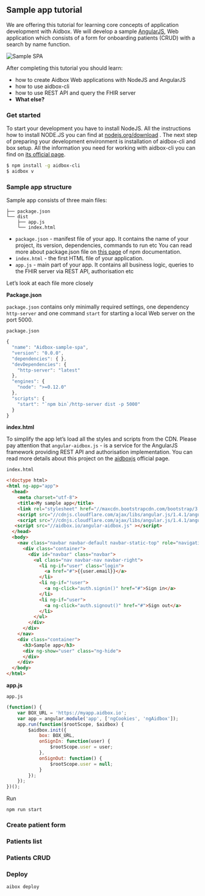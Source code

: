 ## Sample app tutorial

We are offering this tutorial for learning core concepts of application development with Aidbox. We will develop a sample [AngularJS](https://angularjs.org), Web application which consists of a form for onboarding patients (CRUD) with a search by name function.

![Sample SPA](/site/imgs/app.png)

After completing this tutorial you should learn:

* how to create Aidbox Web applications with NodeJS and AngularJS
* how to use aidbox-cli
* how to use REST API and query the FHIR server
* __What else?__

### Get started

To start your development you have to install NodeJS. All the instructions how to install NODE.JS you can find at [nodejs.org/download](https://nodejs.org/download/)
. The next step of preparing your development environment is installation of aidbox-cli and box setup. All the information you need for working with aidbox-cli you can find on [its official page](https://www.npmjs.com/package/aidbox-cli).


```sh
$ npm install -g aidbox-cli
$ aidbox v
```

### Sample app structure

Sample app consists of three main files:

```bsh
├── package.json
└── dist
    ├── app.js
    └── index.html
```

* ``package.json`` - manifest file of your app. It contains the name of your project, its version, dependencies, commands to run etc You can read more about package.json file on [this page](https://docs.npmjs.com/files/package.json) of npm documentation.
* ``index.html`` - the first HTML file of your application.
* ``app.js`` - main part of your app. It contains all business logic, queries to the FHIR server via REST API, authorisation etc

Let’s look at each file more closely

__Package.json__

``package.json`` contains only minimally required settings, one dependency ``http-server`` and one command ``start`` for starting a local Web server on the port 5000.

``package.json``
```js
{
  "name": "Aidbox-sample-spa",
  "version": "0.0.0",
  "dependencies": { },
  "devDependencies": {
    "http-server": "latest"
  },
  "engines": {
    "node": ">=0.12.0"
  },
  "scripts": {
    "start": "`npm bin`/http-server dist -p 5000"
  }
}
```

__index.html__

To simplify the app let’s load all the styles and scripts from the CDN. Please pay attention that   ``angular-aidbox.js`` - is a service for the AngularJS framework providing REST API and authorisation implementation. You can read more details about this project on the [aidboxjs](https://github.com/Aidbox/aidboxjs) official page.

``index.html``
```html
<!doctype html>
<html ng-app="app">
  <head>
    <meta charset="utf-8">
    <title>My sample app</title>
    <link rel="stylesheet" href="//maxcdn.bootstrapcdn.com/bootstrap/3.3.5/css/bootstrap.min.css" />
    <script src="//cdnjs.cloudflare.com/ajax/libs/angular.js/1.4.1/angular.min.js" ></script>
    <script src="//cdnjs.cloudflare.com/ajax/libs/angular.js/1.4.1/angular-cookies.min.js" ></script>
   <script src="//aidbox.io/angular-aidbox.js" ></script>
  </head>
  <body>
    <nav class="navbar navbar-default navbar-static-top" role="navigation">
      <div class="container">
        <div id="navbar" class="navbar">
          <ul class="nav navbar-nav navbar-right">
            <li ng-if="user" class="login">
              <a href="#">{{user.email}}</a>
            </li>
            <li ng-if="!user">
              <a ng-click="auth.signin()" href="#">Sign in</a>
            </li>
            <li ng-if="user">
              <a ng-click="auth.signout()" href="#">Sign out</a>
            </li>
          </ul>
        </div>
      </div>
    </nav>
    <div class="container">
      <h3>Sample app</h3>
      <div ng-show="user" class="ng-hide">
      </div>
    </div>
  </body>
</html>
```

__app.js__

``app.js``
```js
(function() {
    var BOX_URL = 'https://myapp.aidbox.io';
    var app = angular.module('app', ['ngCookies', 'ngAidbox']);
    app.run(function($rootScope, $aidbox) {
        $aidbox.init({
            box: BOX_URL,
            onSignIn: function(user) {
                $rootScope.user = user;
            },
            onSignOut: function() {
                $rootScope.user = null;
            }
        });
    });
})();
```

Run

```bsh
npm run start
```

### Create patient form


### Patients list

### Patients CRUD

### Deploy

```bsh
aibox deploy
```
